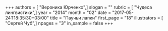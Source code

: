 +++
authors = [ "Вероника Юрченко",]
slogan = ""
rubric = [ "Чудеса лингвистики",]
year = "2014"
month = "02"
date = "2017-05-24T18:35:30+03:00"
title = "Паучьи лапки"
first_page = "18"
illustrators = [ "Сергей Чуб",]
npages = "3"
in_sample = false
+++
